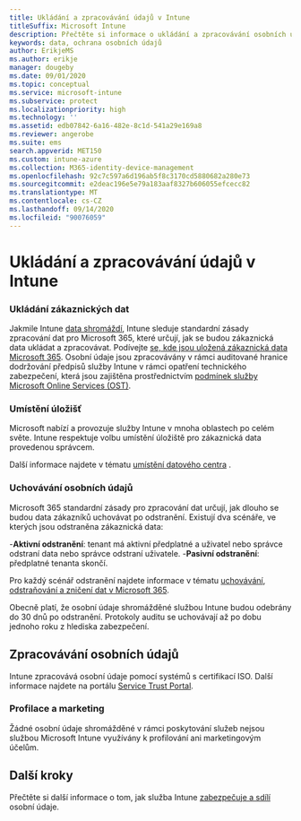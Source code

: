 ```yaml
---
title: Ukládání a zpracovávání údajů v Intune
titleSuffix: Microsoft Intune
description: Přečtěte si informace o ukládání a zpracovávání osobních údajů v Intune.
keywords: data, ochrana osobních údajů
author: ErikjeMS
ms.author: erikje
manager: dougeby
ms.date: 09/01/2020
ms.topic: conceptual
ms.service: microsoft-intune
ms.subservice: protect
ms.localizationpriority: high
ms.technology: ''
ms.assetid: edb07842-6a16-482e-8c1d-541a29e169a8
ms.reviewer: angerobe
ms.suite: ems
search.appverid: MET150
ms.custom: intune-azure
ms.collection: M365-identity-device-management
ms.openlocfilehash: 92c7c597a6d196ab5f8c3170cd5880682a280e73
ms.sourcegitcommit: e2deac196e5e79a183aaf8327b606055efcecc82
ms.translationtype: MT
ms.contentlocale: cs-CZ
ms.lasthandoff: 09/14/2020
ms.locfileid: "90076059"
---
```

# <a name="data-storage-and-processing-in-intune"></a>Ukládání a zpracovávání údajů v Intune

### <a name="storing-customer-data"></a>Ukládání zákaznických dat

Jakmile Intune [data shromáždí](privacy-data-collect.md), Intune sleduje standardní zásady zpracování dat pro Microsoft 365, které určují, jak se budou zákaznická data ukládat a zpracovávat. Podívejte [se, kde jsou uložená zákaznická data Microsoft 365](https://docs.microsoft.com/microsoft-365/enterprise/o365-data-locations). Osobní údaje jsou zpracovávány v rámci auditované hranice dodržování předpisů služby Intune v rámci opatření technického zabezpečení, která jsou zajištěna prostřednictvím [podmínek služby Microsoft Online Services (OST)](https://www.microsoftvolumelicensing.com/DocumentSearch.aspx?Mode=3&DocumentTypeId=46).

### <a name="storage-locations"></a>Umístění úložišť

Microsoft nabízí a provozuje služby Intune v mnoha oblastech po celém světe. Intune respektuje volbu umístění úložiště pro zákaznická data provedenou správcem.

Další informace najdete v tématu [umístění datového centra](https://docs.microsoft.com/microsoft-365/enterprise/o365-data-locations?view=o365-worldwide#data-center-locations) .

### <a name="personal-data-retention"></a>Uchovávání osobních údajů

Microsoft 365 standardní zásady pro zpracování dat určují, jak dlouho se budou data zákazníků uchovávat po odstranění. Existují dva scénáře, ve kterých jsou odstraněna zákaznická data:

-**Aktivní odstranění**: tenant má aktivní předplatné a uživatel nebo správce odstraní data nebo správce odstraní uživatele.
-**Pasivní odstranění**: předplatné tenanta skončí.

Pro každý scénář odstranění najdete informace v tématu [uchovávání, odstraňování a zničení dat v Microsoft 365](https://docs.microsoft.com/microsoft-365/enterprise/microsoft-365-data-retention-deletion-and-destruction-overview?view=o365-worldwide).  

Obecně platí, že osobní údaje shromážděné službou Intune budou odebrány do 30 dnů po odstranění. Protokoly auditu se uchovávají až po dobu jednoho roku z hlediska zabezpečení. 


## <a name="processing-personal-data"></a>Zpracovávání osobních údajů

Intune zpracovává osobní údaje pomocí systémů s certifikací ISO. Další informace najdete na portálu [Service Trust Portal](https://www.microsoft.com/en-us/TrustCenter/stp).

### <a name="profiling-and-marketing"></a>Profilace a marketing

Žádné osobní údaje shromážděné v rámci poskytování služeb nejsou službou Microsoft Intune využívány k profilování ani marketingovým účelům. 

## <a name="next-steps"></a>Další kroky

Přečtěte si další informace o tom, jak služba Intune [zabezpečuje a sdílí](privacy-data-secure-share.md) osobní údaje. 
